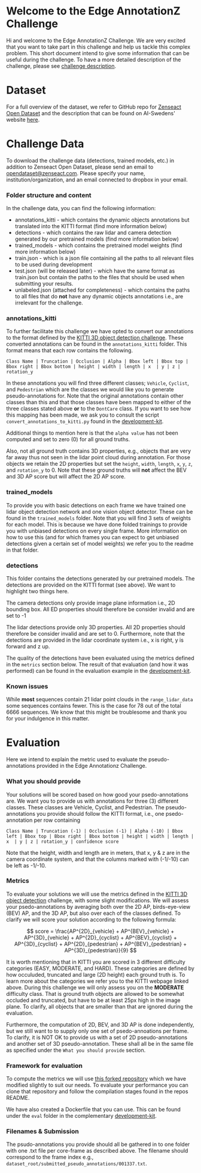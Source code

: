 # Welcome to the Edge AnnotationZ Challenge
Hi and welcome to the Edge AnnotationZ Challenge. We are very excited that you want to take part in this challenge and help us tackle this complex problem. This short document intend to give some information that can be useful during the challenge.
To have a more detailed description of the challenge, please see [challenge description](/assets/challenge-problem-description.pdf).

# Dataset 
For a full overview of the dataset, we refer to GitHub repo for [Zenseact Open Dataset](https://github.com/zenseact/development_kit) and the description that can be found on AI-Swedens' website [here](https://www.ai.se/en/data-factory/datasets/data-factory-datasets/zenseact-open-dataset).

# Challenge Data
To download the challenge data (detections, trained models, etc.) in addition to Zenseact Open Dataset, please send an email to [opendataset@zenseact.com](mailto:opendataset@zenseact.com). Please specify your name, institution/organization, and an email connected to dropbox in your email.

### Folder structure and content
In the challenge data, you can find the following information: 
- annotations_kitti - which contains the dynamic objects annotations but translated into the KITTI format (find more information below)
- detections - which contains the raw lidar and camera detection generated by our pretrained models (find more information below)
- trained_models - which contains the pretrained model weights (find more information below)
- train.json - which is a json file containing all the paths to all relevant files to be used during development
- test.json (will be released later) - which have the same format as train.json but contain the paths to the files that should be used when submitting your results.
- unlabeled.json (attached for completeness) - which contains the paths to all files that do **not** have any dynamic objects annotations i.e., are irrelevant for the challenge. 


### annotations_kitti
To further facilitate this challenge we have opted to convert our annotations to the format defined by the [KITTI 3D object detection challenge](http://www.cvlibs.net/datasets/kitti/eval_object.php?obj_benchmark=3d). These converted annotations can be found in the `annotations_kitti` folder. This format means that each row contains the following.

`Class Name | Truncation | Occlusion | Alpha | Bbox left | Bbox top | Bbox right | Bbox bottom | height | width | length | x  | y | z | rotation_y `

In these annotations you will find three different classes; `Vehicle`, `Cyclist`, and `Pedestrian` which are the classes we would like you to generate pseudo-annotations for. Note that the original annotations contain other classes than this and that those classes have been mapped to either of the three classes stated above **or** to the `DontCare` class. If you want to see how this mapping has been made, we ask you to consult the script `convert_annotations_to_kitti.py` found in the [development-kit](https://github.com/zenseact/development_kit). 

Additional things to mention here is that the `alpha value` has not been computed and set to zero (0) for all ground truths.

Also, not all ground truth contains 3D properties, e.g., objects that are very far away thus not seen in the lidar point cloud during annotation. For those objects we retain the 2D properties but set the `height`, `width`, `length`, `x`, `y`, `z`, and `rotation_y` to 0. Note that these ground truths will **not** affect the BEV and 3D AP score but will affect the 2D AP score. 


### trained_models 
To provide you with basic detections on each frame we have trained one lidar object detection network and one vision object detector. These can be found in the `trained_models` folder. Note that you will find 3 sets of weights for each model. This is because we have done folded trainings to provide you with unbiased detections on every single frame. More information on how to use this (and for which frames you can expect to get unbiased detections given a certain set of model weights) we refer you to the readme in that folder.

### detections
This folder contains the detections generated by our pretrained models. The detections are provided on the KITTI format (see above). We want to highlight two things here. 

The camera detections only provide image plane information i.e., 2D bounding box. All ED properties should therefore be consider invalid and are set to -1

The lidar detections provide only 3D properties. All 2D properties should therefore be consider invalid and are set to 0. Furthermore, note that the detections are provided in the lidar coordinate system i.e., x is right, y is forward and z up. 

The quality of the detections have been evaluated using the metrics defined in the `metrics` section below. The result of that evaluation (and how it was performed) can be found in the evaluation example in the [development-kit](https://github.com/zenseact/development_kit). 

### Known issues 
 While **most** sequences contain 21 lidar point clouds in the `range_lidar_data` some sequences contains fewer. This is the case for 78 out of the total 6666 sequences. We know that this might be troublesome and thank you for your indulgence in this matter. 


# Evaluation
Here we intend to explain the metric used to evaluate the pseudo-annotations provided in the Edge Annotationz Challenge.

### What you should provide
Your solutions will be scored based on how good your psedo-annotations are. We want you to provide us with annotations for three (3) different classes. These classes are Vehicle, Cyclist, and Pedestrian. The pseudo-annotations you provide should follow the KITTI format, i.e., one psedo-annotation per row containing 

`Class Name | Truncation (-1) | Occlusion (-1) | Alpha (-10) | Bbox left | Bbox top | Bbox right | Bbox bottom | height | width | length | x  | y | z | rotation_y | confidence score`

Note that the height, width and length are in meters, that x, y & z are in the camera coordinate system, and that the columns marked with (-1/-10) can be left as -1/-10. 

### Metrics
To evaluate your solutions we will use the metrics defined in the [KITTI 3D object detection](http://www.cvlibs.net/datasets/kitti/eval_object.php?obj_benchmark=3d) challenge, with some slight modifications. We will assess your psedo-annotations by averaging both over the 2D AP, birds-eye-view (BEV) AP, and the 3D AP, but also over each of the classes defined. To clarify we will score your solution according to the following formula:

$$
    score = \frac{AP^{2D}_{vehicle} + AP^{BEV}_{vehicle} + AP^{3D}_{vehicle} + AP^{2D}_{cyclist} + AP^{BEV}_{cyclist} + AP^{3D}_{cyclist} + AP^{2D}_{pedestrian} + AP^{BEV}_{pedestrian} + AP^{3D}_{pedestrian}}{9}
$$

It is worth mentioning that in KITTI you are scored in 3 different difficulty categories (EASY, MODERATE, and HARD). These categories are defined by how occuluded, truncated and large (2D height) each ground truth is. To learn more about the categories we refer you to the KITTI webpage linked above. During this challenge we will only assess you on the **MODERATE** difficulty class. That is ground truth objects are allowed to be somewhat occluded and truncated, but have to be at least 25px high in the image plane. To clarify, all objects that are smaller than that are ignored during the evaluation. 

Furthermore, the computation of 2D, BEV, and 3D AP is done independently, but we still want to to supply only one set of psedo-annoations per frame. To clarify, it is NOT OK to provide us with a set of 2D pseudo-annotations and another set of 3D pseudo-annotation. These shall all be in the same file as specified under the `What you should provide` section.

### Framework for evaluation
To compute the metrics we will use [this forked repository](https://github.com/zenseact/kitti_native_evaluation) which we have modified slightly to suit our needs. To evaluate your performance you can clone that repository and follow the compilation stages found in the repos README. 

We have also created a Dockerfile that you can use. This can be found under the `eval` folder in the complementary [development-kit](https://github.com/zenseact/development_kit). 


### Filenames & Submission
The psudo-annotations you provide should all be gathered in to one folder with one .txt file per core-frame as described above. The filename should correspond to the frame index e.g., `dataset_root/submitted_pseudo_annotations/001337.txt`. 



